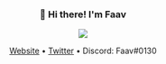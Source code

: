 <h3 align="center">👋 Hi there! I'm Faav</h3>
<p align="center">
<img src="https://user-images.githubusercontent.com/52789876/115129719-95249900-9fb6-11eb-9069-b78f1306d9bf.png" />
  </p>
<p align="center">
  <a href="https://www.faav.tk">Website</a> •
  <a href="https://twitter.com/FaavXD">Twitter</a> •
  <a>Discord: Faav#0130</a>
</p>

